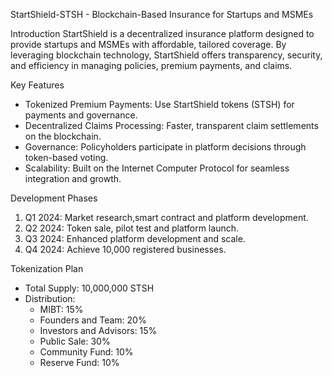 StartShield-STSH - Blockchain-Based Insurance for Startups and MSMEs

 Introduction
StartShield is a decentralized insurance platform designed to provide startups and MSMEs with affordable, tailored coverage. By leveraging blockchain technology, StartShield offers transparency, security, and efficiency in managing policies, premium payments, and claims.

 Key Features
- Tokenized Premium Payments: Use StartShield tokens (STSH) for payments and governance.
- Decentralized Claims Processing: Faster, transparent claim settlements on the blockchain.
- Governance: Policyholders participate in platform decisions through token-based voting.
- Scalability: Built on the Internet Computer Protocol for seamless integration and growth.

 Development Phases
1. Q1 2024: Market research,smart contract and platform development.
2. Q2 2024: Token sale, pilot test and platform launch.
3. Q3 2024: Enhanced platform development and scale.
4. Q4 2024: Achieve 10,000 registered businesses.

 Tokenization Plan
- Total Supply: 10,000,000 STSH
- Distribution:
  - MIBT: 15%
  - Founders and Team: 20%
  - Investors and Advisors: 15%
  - Public Sale: 30%
  - Community Fund: 10%
  - Reserve Fund: 10%

